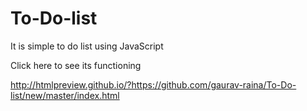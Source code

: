 # To-Do-list
It is  simple to do list using JavaScript

Click here to see its functioning

http://htmlpreview.github.io/?https://github.com/gaurav-raina/To-Do-list/new/master/index.html
